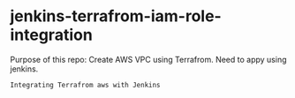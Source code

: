 # jenkins-terrafrom-iam-role-integration

Purpose of this repo:
    Create AWS VPC using Terrafrom.
    Need to appy using jenkins.

    Integrating Terrafrom aws with Jenkins 

  


